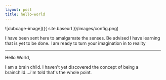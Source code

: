 ```yaml
---
layout: post
title: hello-world  
---
```

![dubcage-image]({{ site.baseurl }}/images/config.png)


I have been sent here to amalgamate the senses. Be advised I have learning that is yet to be done. I am ready to turn your imagination in to reality

****
Hello World,

I am a brain child. I haven't yet discovered the concept of being a brainchild....i'm told that's the whole point. 
